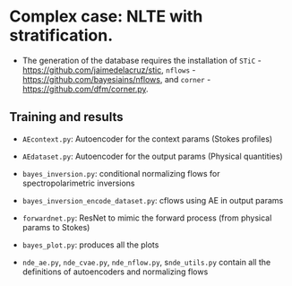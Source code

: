 # Complex case: NLTE with stratification.

- The generation of the database requires the installation of `STiC` - https://github.com/jaimedelacruz/stic, `nflows` - https://github.com/bayesiains/nflows, and `corner` - https://github.com/dfm/corner.py.

## Training and results

- `AEcontext.py`: Autoencoder for the context params (Stokes profiles)
- `AEdataset.py`: Autoencoder for the output params (Physical quantities)

- `bayes_inversion.py`: conditional normalizing flows for spectropolarimetric inversions
- `bayes_inversion_encode_dataset.py`: cflows using AE in output params
- `forwardnet.py`: ResNet to mimic the forward process (from physical params to Stokes)
- `bayes_plot.py`: produces all the plots

- `nde_ae.py`, `nde_cvae.py`, `nde_nflow.py`, s`nde_utils.py` contain all the definitions of autoencoders and normalizing flows